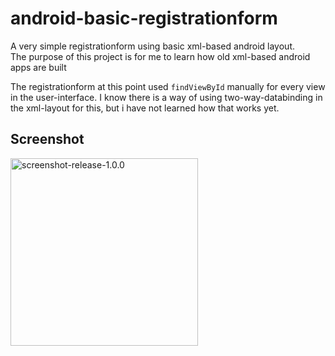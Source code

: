 # android-basic-registrationform

A very simple registrationform using basic xml-based android layout.   
The purpose of this project is for me to learn how old xml-based android apps are built

The registrationform at this point used `findViewById` manually for every view in the
user-interface. I know there is a way of using two-way-databinding in the xml-layout for this, but i
have not learned how that works yet.

## Screenshot

 <img src="./docs/screenshot_early.PNG" alt="screenshot-release-1.0.0" width="300" height="auto"/> 
